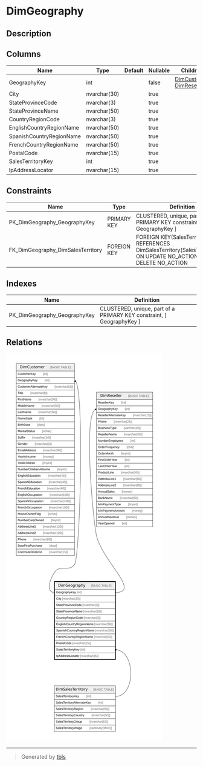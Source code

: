 # DimGeography

## Description

## Columns

| Name | Type | Default | Nullable | Children | Parents | Comment |
| ---- | ---- | ------- | -------- | -------- | ------- | ------- |
| GeographyKey | int |  | false | [DimCustomer](DimCustomer.md) [DimReseller](DimReseller.md) |  |  |
| City | nvarchar(30) |  | true |  |  |  |
| StateProvinceCode | nvarchar(3) |  | true |  |  |  |
| StateProvinceName | nvarchar(50) |  | true |  |  |  |
| CountryRegionCode | nvarchar(3) |  | true |  |  |  |
| EnglishCountryRegionName | nvarchar(50) |  | true |  |  |  |
| SpanishCountryRegionName | nvarchar(50) |  | true |  |  |  |
| FrenchCountryRegionName | nvarchar(50) |  | true |  |  |  |
| PostalCode | nvarchar(15) |  | true |  |  |  |
| SalesTerritoryKey | int |  | true |  | [DimSalesTerritory](DimSalesTerritory.md) |  |
| IpAddressLocator | nvarchar(15) |  | true |  |  |  |

## Constraints

| Name | Type | Definition |
| ---- | ---- | ---------- |
| PK_DimGeography_GeographyKey | PRIMARY KEY | CLUSTERED, unique, part of a PRIMARY KEY constraint, [ GeographyKey ] |
| FK_DimGeography_DimSalesTerritory | FOREIGN KEY | FOREIGN KEY(SalesTerritoryKey) REFERENCES DimSalesTerritory(SalesTerritoryKey) ON UPDATE NO_ACTION ON DELETE NO_ACTION |

## Indexes

| Name | Definition |
| ---- | ---------- |
| PK_DimGeography_GeographyKey | CLUSTERED, unique, part of a PRIMARY KEY constraint, [ GeographyKey ] |

## Relations

![er](DimGeography.svg)

---

> Generated by [tbls](https://github.com/k1LoW/tbls)
